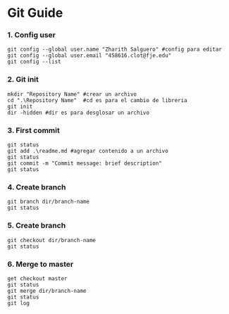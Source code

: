 # Git Guide
### 1. Config user
```
git config --global user.name "Zharith Salguero" #config para editar
git config --global user.email "458616.clot@fje.edu"
git config --list
```
### 2. Git init
```
mkdir "Repository Name" #crear un archivo
cd ".\Repository Name"  #cd es para el cambio de libreria
git init 
dir -hidden #dir es para desglosar un archivo

```
### 3. First commit
```
git status 
git add .\readme.md #agregar contenido a un archivo
git status
git commit -m "Commit message: brief description"
git status
```
### 4. Create branch
```
git branch dir/branch-name
git status
```
### 5. Create branch
```
git checkout dir/branch-name
git status
```
### 6. Merge to master
```
get checkout master
git status
git merge dir/branch-name
git status
git log
```
